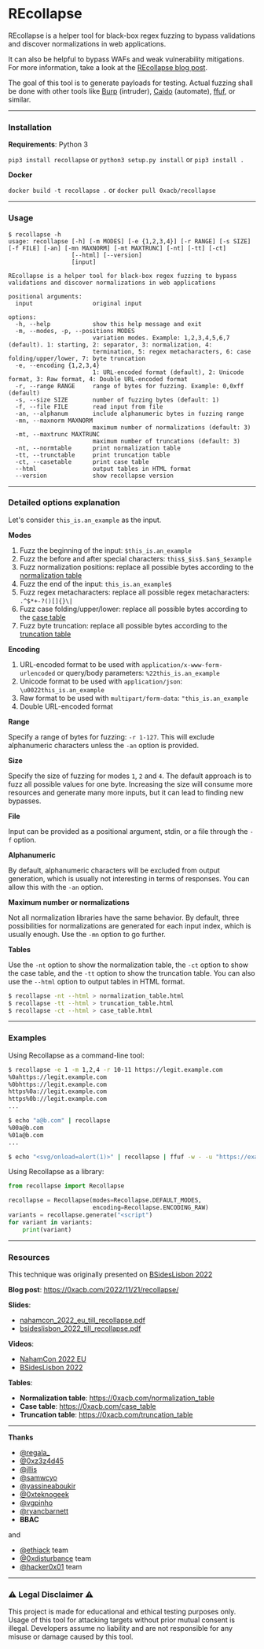# REcollapse

REcollapse is a helper tool for black-box regex fuzzing to bypass validations and discover normalizations in web applications.

It can also be helpful to bypass WAFs and weak vulnerability mitigations. For more information, take a look at the [REcollapse blog post](https://0xacb.com/2022/11/21/recollapse/).

The goal of this tool is to generate payloads for testing. Actual fuzzing shall be done with other tools like [Burp](https://portswigger.net/burp) (intruder), [Caido](https://caido.io) (automate), [ffuf](https://github.com/ffuf/ffuf), or similar.

---------------

### Installation

**Requirements**: Python 3

`pip3 install recollapse` or `python3 setup.py install` or `pip3 install .`

**Docker**

`docker build -t recollapse .` or `docker pull 0xacb/recollapse`

---------------

### Usage
```
$ recollapse -h
usage: recollapse [-h] [-m MODES] [-e {1,2,3,4}] [-r RANGE] [-s SIZE] [-f FILE] [-an] [-mn MAXNORM] [-mt MAXTRUNC] [-nt] [-tt] [-ct]
                  [--html] [--version]
                  [input]

REcollapse is a helper tool for black-box regex fuzzing to bypass validations and discover normalizations in web applications

positional arguments:
  input                 original input

options:
  -h, --help            show this help message and exit
  -m, --modes, -p, --positions MODES
                        variation modes. Example: 1,2,3,4,5,6,7 (default). 1: starting, 2: separator, 3: normalization, 4:
                        termination, 5: regex metacharacters, 6: case folding/upper/lower, 7: byte truncation
  -e, --encoding {1,2,3,4}
                        1: URL-encoded format (default), 2: Unicode format, 3: Raw format, 4: Double URL-encoded format
  -r, --range RANGE     range of bytes for fuzzing. Example: 0,0xff (default)
  -s, --size SIZE       number of fuzzing bytes (default: 1)
  -f, --file FILE       read input from file
  -an, --alphanum       include alphanumeric bytes in fuzzing range
  -mn, --maxnorm MAXNORM
                        maximum number of normalizations (default: 3)
  -mt, --maxtrunc MAXTRUNC
                        maximum number of truncations (default: 3)
  -nt, --normtable      print normalization table
  -tt, --trunctable     print truncation table
  -ct, --casetable      print case table
  --html                output tables in HTML format
  --version             show recollapse version
```

---------------

### Detailed options explanation

Let's consider `this_is.an_example` as the input.

**Modes**

1. Fuzz the beginning of the input: `$this_is.an_example`
2. Fuzz the before and after special characters: `this$_$is$.$an$_$example`
3. Fuzz normalization positions: replace all possible bytes according to the [normalization table](https://0xacb.com/normalization_table)
4. Fuzz the end of the input: `this_is.an_example$`
5. Fuzz regex metacharacters: replace all possible regex metacharacters: `.^$*+-?()[]{}\|`
6. Fuzz case folding/upper/lower: replace all possible bytes according to the [case table](https://0xacb.com/case_table)
7. Fuzz byte truncation: replace all possible bytes according to the [truncation table](https://0xacb.com/truncation_table)

**Encoding**

1. URL-encoded format to be used with `application/x-www-form-urlencoded` or query/body parameters: `%22this_is.an_example`
2. Unicode format to be used with `application/json`: `\u0022this_is.an_example`
3. Raw format to be used with `multipart/form-data`: `"this_is.an_example`
4. Double URL-encoded format

**Range**

Specify a range of bytes for fuzzing: `-r 1-127`. This will exclude alphanumeric characters unless the `-an` option is provided.

**Size**

Specify the size of fuzzing for modes `1`, `2` and `4`. The default approach is to fuzz all possible values for one byte. Increasing the size will consume more resources and generate many more inputs, but it can lead to finding new bypasses.

**File**

Input can be provided as a positional argument, stdin, or a file through the `-f` option.

**Alphanumeric**

By default, alphanumeric characters will be excluded from output generation, which is usually not interesting in terms of responses. You can allow this with the `-an` option.

**Maximum number or normalizations**

Not all normalization libraries have the same behavior. By default, three possibilities for normalizations are generated for each input index, which is usually enough. Use the `-mn` option to go further.

**Tables**

Use the `-nt` option to show the normalization table, the `-ct` option to show the case table, and the `-tt` option to show the truncation table. You can also use the `--html` option to output tables in HTML format.

```bash
$ recollapse -nt --html > normalization_table.html
$ recollapse -tt --html > truncation_table.html
$ recollapse -ct --html > case_table.html
```

---------------

### Examples

Using Recollapse as a command-line tool:

```bash
$ recollapse -e 1 -m 1,2,4 -r 10-11 https://legit.example.com
%0ahttps://legit.example.com
%0bhttps://legit.example.com
https%0a://legit.example.com
https%0b://legit.example.com
...

$ echo "a@b.com" | recollapse 
%00a@b.com
%01a@b.com
...

$ echo "<svg/onload=alert(1)>" | recollapse | ffuf -w - -u "https://example.com/?param=FUZZ" -mc 200,403,500
```

Using Recollapse as a library:

```python
from recollapse import Recollapse

recollapse = Recollapse(modes=Recollapse.DEFAULT_MODES,
                        encoding=Recollapse.ENCODING_RAW)
variants = recollapse.generate("<script")
for variant in variants:
    print(variant)
```

---------------

### Resources

This technique was originally presented on [BSidesLisbon 2022](https://bsideslisbon.org/)

**Blog post**: https://0xacb.com/2022/11/21/recollapse/

**Slides**:

- [nahamcon_2022_eu_till_recollapse.pdf](https://github.com/0xacb/recollapse/blob/main/slides/nahamcon_2022_eu_till_recollapse.pdf)
- [bsideslisbon_2022_till_recollapse.pdf](https://github.com/0xacb/recollapse/blob/main/slides/bsideslisbon_2022_till_recollapse.pdf)

**Videos**:

- [NahamCon 2022 EU](https://www.youtube.com/watch?v=1eLTMKWciic)
- [BSidesLisbon 2022](https://www.youtube.com/watch?v=nb91qhj5cOE)

**Tables**:

- **Normalization table**: https://0xacb.com/normalization_table
- **Case table**: https://0xacb.com/case_table
- **Truncation table**: https://0xacb.com/truncation_table

---------------

**Thanks**

- [@regala_](https://x.com/regala_)
- [@0xz3z4d45](https://x.com/0xz3z4d45)
- [@jllis](https://x.com/jllis)
- [@samwcyo](https://x.com/samwcyo)
- [@yassineaboukir](https://x.com/yassineaboukir)
- [@0xteknogeek](https://x.com/0xteknogeek)
- [@vgpinho](https://github.com/vgpinho)
- [@ryancbarnett](https://x.com/ryancbarnett)
- **BBAC**

and

- [@ethiack](https://x.com/ethiack) team
- [@0xdisturbance](https://x.com/0xdisturbance) team
- [@hacker0x01](https://x.com/hacker0x01) team

---------------

### ⚠ Legal Disclaimer ⚠

This project is made for educational and ethical testing purposes only. Usage of this tool for attacking targets without prior mutual consent is illegal. Developers assume no liability and are not responsible for any misuse or damage caused by this tool.
